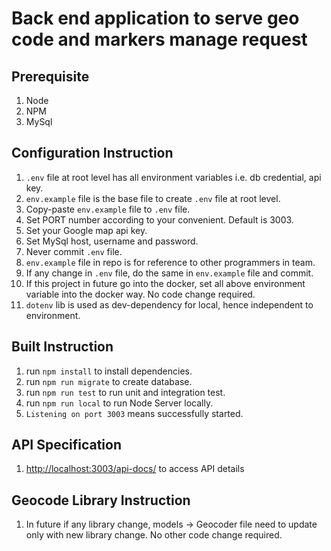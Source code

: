 # Back end application to serve geo code and markers manage request

## Prerequisite

1. Node
2. NPM
3. MySql

## Configuration Instruction

1. `.env` file at root level has all environment variables i.e. db credential, api key.
2. `env.example` file is the base file to create `.env` file at root level.
3. Copy-paste `env.example` file to `.env` file.
4. Set PORT number according to your convenient. Default is 3003.
5. Set your Google map api key.
6. Set MySql host, username and password.
7. Never commit `.env` file.
8. `env.example` file in repo is for reference to other programmers in team.
9. If any change in `.env` file, do the same in `env.example` file and commit.
10. If this project in future go into the docker, set all above environment variable into the docker way. No code change required.
11. `dotenv` lib is used as dev-dependency for local, hence independent to environment.

## Built Instruction

1. run `npm install` to install dependencies.
2. run `npm run migrate` to create database.
3. run `npm run test` to run unit and integration test.
4. run `npm run local` to run Node Server locally.
5. `Listening on port 3003` means successfully started.

## API Specification

1. [http://localhost:3003/api-docs/](http://localhost:3003/api-docs/) to access API details

## Geocode Library Instruction

1. In future if any library change, models -> Geocoder file need to update only with new library change. No other code change required.
